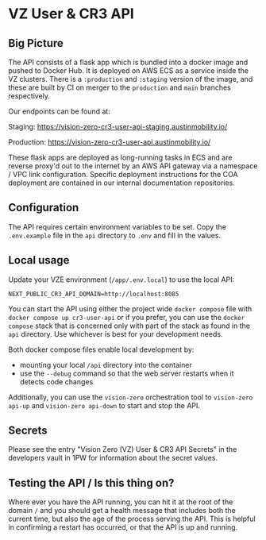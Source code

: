# VZ User & CR3 API

## Big Picture

The API consists of a flask app which is bundled into a docker image and pushed to Docker Hub. It is deployed on AWS ECS as a service inside the VZ clusters. There is a `:production` and `:staging` version of the image, and these are built by CI on merger to the `production` and `main` branches respectively.

Our endpoints can be found at:

Staging: https://vision-zero-cr3-user-api-staging.austinmobility.io/

Production: https://vision-zero-cr3-user-api.austinmobility.io/

These flask apps are deployed as long-running tasks in ECS and are reverse proxy'd out to the internet by an AWS API gateway via a namespace / VPC link configuration. Specific deployment instructions for the COA deployment are contained in our internal documentation repositories.

## Configuration

The API requires certain environment variables to be set. Copy the `.env.example` file in the `api` directory to `.env` and fill in the values.

## Local usage

Update your VZE environment (`/app/.env.local`) to use the local API:

```
NEXT_PUBLIC_CR3_API_DOMAIN=http://localhost:8085
```

You can start the API using either the project wide `docker compose` file with `docker compose up cr3-user-api` or if you prefer, you can use the `docker compose` stack that is concerned only with part of the stack as found in the `api` directory. Use whichever is best for your development needs.

Both docker compose files enable local development by:

- mounting your local `/api` directory into the container
- use the `--debug` command so that the web server restarts when it detects code changes

Additionally, you can use the `vision-zero` orchestration tool to `vision-zero api-up` and `vision-zero api-down` to start and stop the API.

## Secrets

Please see the entry "Vision Zero (VZ) User & CR3 API Secrets" in the developers vault in 1PW for information about the secret values.

## Testing the API / Is this thing on?

Where ever you have the API running, you can hit it at the root of the domain `/` and you should get a health message that includes both the current time, but also the age of the process serving the API. This is helpful in confirming a restart has occurred, or that the API is up and running.
